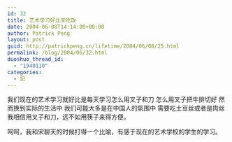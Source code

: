 ```yaml
---
id: 32
title: 艺术学习好比学吃饭
date: 2004-06-08T14:14:00+00:00
author: Patrick Peng
layout: post
guid: http://patrickpeng.cn/lifetime/2004/06/08/25.html
permalink: /blog/2004/06/32.html
duoshuo_thread_id:
  - "1940110"
categories:
  - 記
---
```

我们现在的艺术学习就好比是每天学习怎么用叉子和刀
怎么用叉子把牛排切好
然而换到实际的生活中
我们可能大多是在中国人的氛围中
需要吃土豆丝或者是肉丝
我相信用叉子和刀，远不如用筷子来得方便。

呵呵，我和宋聊天的时候打得一个比喻，有感于现在的艺术学校的学生的学习。